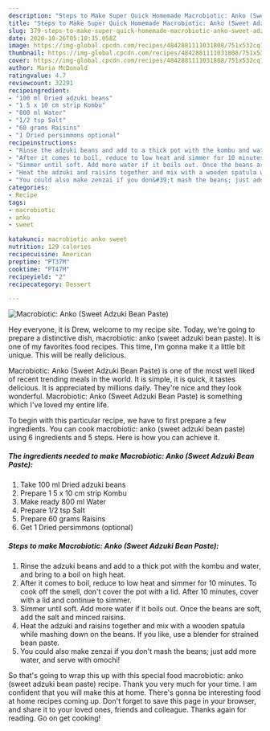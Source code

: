 ```yaml
---
description: "Steps to Make Super Quick Homemade Macrobiotic: Anko (Sweet Adzuki Bean Paste)"
title: "Steps to Make Super Quick Homemade Macrobiotic: Anko (Sweet Adzuki Bean Paste)"
slug: 379-steps-to-make-super-quick-homemade-macrobiotic-anko-sweet-adzuki-bean-paste
date: 2020-10-26T05:10:35.058Z
image: https://img-global.cpcdn.com/recipes/4842881111031808/751x532cq70/macrobiotic-anko-sweet-adzuki-bean-paste-recipe-main-photo.jpg
thumbnail: https://img-global.cpcdn.com/recipes/4842881111031808/751x532cq70/macrobiotic-anko-sweet-adzuki-bean-paste-recipe-main-photo.jpg
cover: https://img-global.cpcdn.com/recipes/4842881111031808/751x532cq70/macrobiotic-anko-sweet-adzuki-bean-paste-recipe-main-photo.jpg
author: Maria McDonald
ratingvalue: 4.7
reviewcount: 32291
recipeingredient:
- "100 ml Dried adzuki beans"
- "1 5 x 10 cm strip Kombu"
- "800 ml Water"
- "1/2 tsp Salt"
- "60 grams Raisins"
- "1 Dried persimmons optional"
recipeinstructions:
- "Rinse the adzuki beans and add to a thick pot with the kombu and water, and bring to a boil on high heat."
- "After it comes to boil, reduce to low heat and simmer for 10 minutes. To cook off the smell, don&#39;t cover the pot with a lid. After 10 minutes, cover with a lid and continue to simmer."
- "Simmer until soft. Add more water if it boils out. Once the beans are soft, add the salt and minced raisins."
- "Heat the adzuki and raisins together and mix with a wooden spatula while mashing down on the beans. If you like, use a blender for strained bean paste."
- "You could also make zenzai if you don&#39;t mash the beans; just add more water, and serve with omochi!"
categories:
- Recipe
tags:
- macrobiotic
- anko
- sweet

katakunci: macrobiotic anko sweet 
nutrition: 129 calories
recipecuisine: American
preptime: "PT37M"
cooktime: "PT47M"
recipeyield: "2"
recipecategory: Dessert

---
```



![Macrobiotic: Anko (Sweet Adzuki Bean Paste)](https://img-global.cpcdn.com/recipes/4842881111031808/751x532cq70/macrobiotic-anko-sweet-adzuki-bean-paste-recipe-main-photo.jpg)

Hey everyone, it is Drew, welcome to my recipe site. Today, we're going to prepare a distinctive dish, macrobiotic: anko (sweet adzuki bean paste). It is one of my favorites food recipes. This time, I'm gonna make it a little bit unique. This will be really delicious.



Macrobiotic: Anko (Sweet Adzuki Bean Paste) is one of the most well liked of recent trending meals in the world. It is simple, it is quick, it tastes delicious. It is appreciated by millions daily. They're nice and they look wonderful. Macrobiotic: Anko (Sweet Adzuki Bean Paste) is something which I've loved my entire life.


To begin with this particular recipe, we have to first prepare a few ingredients. You can cook macrobiotic: anko (sweet adzuki bean paste) using 6 ingredients and 5 steps. Here is how you can achieve it.

<!--inarticleads1-->

##### The ingredients needed to make Macrobiotic: Anko (Sweet Adzuki Bean Paste):

1. Take 100 ml Dried adzuki beans
1. Prepare 1 5 x 10 cm strip Kombu
1. Make ready 800 ml Water
1. Prepare 1/2 tsp Salt
1. Prepare 60 grams Raisins
1. Get 1 Dried persimmons (optional)




<!--inarticleads2-->

##### Steps to make Macrobiotic: Anko (Sweet Adzuki Bean Paste):

1. Rinse the adzuki beans and add to a thick pot with the kombu and water, and bring to a boil on high heat.
1. After it comes to boil, reduce to low heat and simmer for 10 minutes. To cook off the smell, don&#39;t cover the pot with a lid. After 10 minutes, cover with a lid and continue to simmer.
1. Simmer until soft. Add more water if it boils out. Once the beans are soft, add the salt and minced raisins.
1. Heat the adzuki and raisins together and mix with a wooden spatula while mashing down on the beans. If you like, use a blender for strained bean paste.
1. You could also make zenzai if you don&#39;t mash the beans; just add more water, and serve with omochi!




So that's going to wrap this up with this special food macrobiotic: anko (sweet adzuki bean paste) recipe. Thank you very much for your time. I am confident that you will make this at home. There's gonna be interesting food at home recipes coming up. Don't forget to save this page in your browser, and share it to your loved ones, friends and colleague. Thanks again for reading. Go on get cooking!
